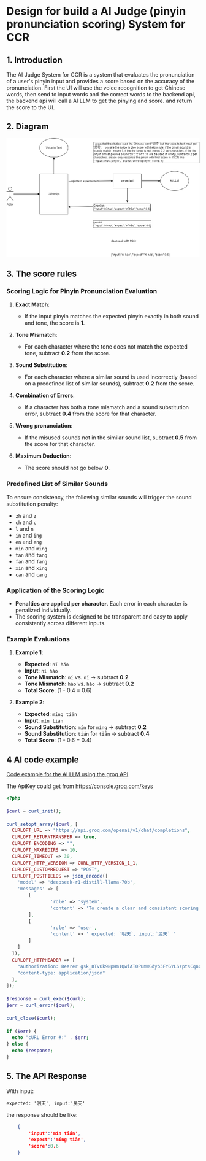 
# Design for build a AI Judge (pinyin pronunciation scoring) System for CCR

## 1. Introduction

The AI Judge System for CCR is a system that evaluates the pronunciation of a user's pinyin input and provides a score based on the accuracy of the pronunciation. First the UI will use the voice recognition to get Chinese words, then send to input words and the correct words to the backend api, the backend api will call a AI LLM to get the pinying and score. and  return the score to the UI.

## 2. Diagram
![](voicereconation.drawio.png)

## 3. The score rules

### Scoring Logic for Pinyin Pronunciation Evaluation

1. **Exact Match**:
   - If the input pinyin matches the expected pinyin exactly in both sound and tone, the score is **1**.

2. **Tone Mismatch**:
   - For each character where the tone does not match the expected tone, subtract **0.2** from the score.

3. **Sound Substitution**:
   - For each character where a similar sound is used incorrectly (based on a predefined list of similar sounds), subtract **0.2** from the score.

4. **Combination of Errors**:
   - If a character has both a tone mismatch and a sound substitution error, subtract **0.4** from the score for that character.

5. **Wrong pronunciation**:
   - If the misused sounds not in the similar sound list, subtract **0.5** from the score for that character.

6. **Maximum Deduction**:
   - The score should not go below **0**.

### Predefined List of Similar Sounds

To ensure consistency, the following similar sounds will trigger the sound substitution penalty:

- `zh` and `z`
- `ch` and `c`
- `l` and `n`
- `in` and `ing`
- `en` and `eng`
- `min` and `ming`
- `tan` and `tang`
- `fan` and `fang`
- `xin` and `xing`
- `can` and `cang`

### Application of the Scoring Logic

- **Penalties are applied per character**. Each error in each character is penalized individually.
- The scoring system is designed to be transparent and easy to apply consistently across different inputs.

### Example Evaluations

1. **Example 1**:
   - **Expected**: `nǐ hǎo`
   - **Input**: `ní hào`
   - **Tone Mismatch**: `ní` vs. `nǐ` → subtract **0.2**
   - **Tone Mismatch**: `hào` vs. `hǎo` → subtract **0.2**
   - **Total Score**: \(1 - 0.4 = 0.6\)

2. **Example 2**:
   - **Expected**: `míng tiān`
   - **Input**: `mín tián`
   - **Sound Substitution**: `mín` for `míng` → subtract **0.2**
   - **Sound Substitution**: `tián` for `tiān` → subtract **0.4**
   - **Total Score**: \(1 - 0.6 = 0.4\)

## 4 AI code example

[Code example for the AI LLM using the groq API](codeexample.php)

The ApiKey could get from <https://console.groq.com/keys>


```php
<?php

$curl = curl_init();

curl_setopt_array($curl, [
  CURLOPT_URL => "https://api.groq.com/openai/v1/chat/completions",
  CURLOPT_RETURNTRANSFER => true,
  CURLOPT_ENCODING => "",
  CURLOPT_MAXREDIRS => 10,
  CURLOPT_TIMEOUT => 30,
  CURLOPT_HTTP_VERSION => CURL_HTTP_VERSION_1_1,
  CURLOPT_CUSTOMREQUEST => "POST",
  CURLOPT_POSTFIELDS => json_encode([
    'model' => 'deepseek-r1-distill-llama-70b',
    'messages' => [
        [
                'role' => 'system',
                'content' => 'To create a clear and consistent scoring system for evaluating pinyin pronunciation, we have developed the following logic:<BR>If the chinese cahracters is same, they will be correct and no substrct score. <br><br>### Scoring Logic for Pinyin Pronunciation Evaluation<br><br>1. **Exact Match**:<br>   - If the input pinyin matches the expected pinyin exactly in both sound and tone, the score is **1**.<br><br>2. **Tone Mismatch**:<br>   - For each character where the tone does not match the expected tone, subtract **0.2** from the score.<br><br>3. **Sound Substitution**:<br>   - For each character where a similar sound is used incorrectly (based on a predefined list of similar sounds), subtract **0.2** from the score.<br><br>4. **Combination of Errors**:<br>   - If a character has both a tone mismatch and a sound substitution error, subtract **0.4** from the score for that character.<br>5. **Wrong pronunciation**: <br> - If the misused sounds not in the similar sound list, subtract **0.5** from the score for that character. <br>6. **Maximum Deduction**:<br>   - The score should not go below **0**.<br><br>### Predefined List of Similar Sounds<br><br>To ensure consistency, the following similar sounds will trigger the sound substitution penalty:<br><br>- `zh` and `z`<br>- `l` and `n`<br>- `in` and `ing`<br>- `en` and `eng`<br>- `min` and `ming`<br>- `tan` and `tang`<br>- `fan` and `fang`<br>- `xin` and `xing`<br>- `can` and `cang`<br><br>### Application of the Scoring Logic<br><br>- **Penalties are applied per character**. Each error in each character is penalized individually.<br>- The scoring system is designed to be transparent and easy to apply consistently across different inputs.<br><br>### Example Evaluations<br><br>1. **Example 1**:<br>   - **Expected**: `nǐ hǎo`<br>   - **Input**: `ní hào`<br>   - **Tone Mismatch**: `ní` vs. `nǐ` → subtract **0.2**<br>   - **Tone Mismatch**: `hào` vs. `hǎo` → subtract **0.2**<br>   - **Total Score**: (1 - 0.4 = 0.6)<br><br>2. **Example 2**:<br>   - **Expected**: `míng tiān`<br>   - **Input**: `mín tián`<br>   - **Sound Substitution**: `mín` for `míng` → subtract **0.2**<br>   - **Sound Substitution**: `tián` for `tiān` → subtract **0.4**<br>   - **Total Score**: (1 - 0.6 = 0.4). <Br> please only response the pinyin with final score  in JSON like {'input':'ní hào'，expect:'nǐ hǎo', score: 0.6} '
        ],
        [
                'role' => 'user',
                'content' => ' expected: `明天`, input:`民天` '
        ]
    ]
  ]),
  CURLOPT_HTTPHEADER => [
    "authorization: Bearer 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",
    "content-type: application/json"
  ],
]);

$response = curl_exec($curl);
$err = curl_error($curl);

curl_close($curl);

if ($err) {
  echo "cURL Error #:" . $err;
} else {
  echo $response;
}
```



## 5. The API Response

With input: 

`expected: '明天', input:'民天'`

the response should be like: 

```json
    {
        'input':'mín tián', 
        'expect':'míng tiān', 
        'score':0.6
    }
```
